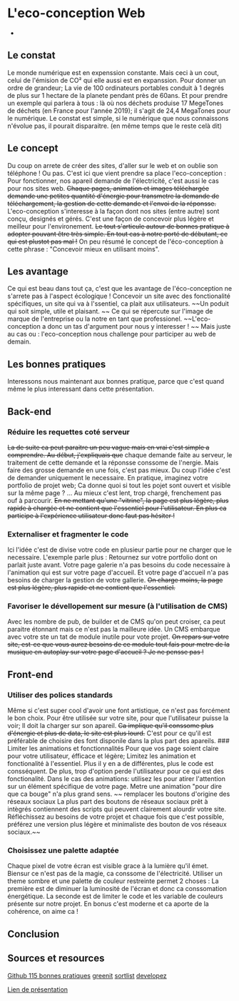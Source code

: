 # L'eco-conception Web
  -  

  ## Le constat
Le monde numérique est en expenssion constante. Mais ceci à un cout, celui de l'émision de CO² qui elle aussi est en expanssion.
Pour donner un ordre de grandeur; La vie de 100 ordinateurs portables conduit à 1 degrés de plus sur 1 hectare de la planete pendant près de 60ans.
Et pour prendre un exemple qui parlera à tous : 
là où nos déchets produise 17 MegeTones de déchets (en France pour l'année 2019); il s'agit de 24,4 MegaTones pour le numérique.
Le constat est simple, si le numérique que nous connaissons n'évolue pas, il pourait disparaitre. (en même temps que le reste celà dit)
  ## Le concept
Du coup on arrete de créer des sites, d'aller sur le web et on oublie son téléphone ! Ou pas.
C'est ici que vient prendre sa place l'eco-conception :
Pour fonctionner, nos apareil demande de l'électricité, c'est aussi le cas pour nos sites web. 
~~Chaque pages, animation et images téléchargée demande une petites quantité d'énergie pour transmetre la demande de téléchargement, 
la gestion de cette demande et l'envoi de la réponsse.~~
L'eco-conception s'interesse à la façon dont nos sites (entre autre) sont conçu, designés et gérés.
C'est une façon de concevoir plus légère et meilleur pour l'environement. ~~Le tout s'articule autour de bonnes pratique à adopter pouvant être très simple.
En tout cas à notre porté de débutant, ce qui est plustot pas mal !~~ On peu résumé le concept de l'éco-conception à cette phrase : "Concevoir mieux en utilisant moins".
  ## Les avantage
Ce qui est beau dans tout ça, c'est que les avantage de l'éco-conception ne s'arrete pas à l'aspect écologique !
Concevoir un site avec des fonctionalité spécifiques, un site qui va à l'ssentiel, ca plait aux utilisateurs. ~~Un poduit qui soit simple, utile et plaisant. ~~
Ce qui se répercute sur l'image de marque de l'entreprise ou la notre en tant que professionel.
~~L'eco-conception a donc un tas d'argument pour nous y interesser ! ~~
Mais juste au cas ou : l'eco-conception nous challenge pour participer au web de demain.
  ## Les bonnes pratiques
Interessons nous maintenant aux bonnes pratique, parce que c'est quand même le plus interessant dans cette présentation.
## Back-end
### Réduire les requettes coté serveur
~~La de suite ca peut paraitre un peu vague mais en vrai c'est simple a comprendre. 
Au début, j'expliquais que~~ chaque demande faite au serveur, le traitement de cette demande et la réponsse conssome de l'nergie.
Mais faire des grosse demande en une fois, c'est pas mieux. Du coup l'idée c'est de demander uniquement le necessaire.
En pratique, imaginez votre portfolio de projet web; 
Ca donne quoi si tout les pojet sont ouvert et visible sur la même page ?
...
Au mieux c'est lent, trop chargé, frenchement pas ouf à parcourir.
~~En ne mettant qu'une "vitrine", la page est plus légère, plus rapide à chargée et ne contient que l'essentiel pour l'utilisateur. 
En plus ca participe à l'expérience utilisateur donc faut pas hésiter !~~
### Externaliser et fragmenter le code
Ici l'idée c'est de divise votre code en plusieur partie pour ne charger que le necessaire. L'exemple parle plus :
Retournez sur votre portfolio dont on parlait juste avant. Votre page galerie n'a pas besoins du code necessaire à l'animation qui est sur votre page d'accueil. 
Et votre page d'accueil n'a pas besoins de charger la gestion de votre gallerie. 
~~On charge moins, la page est plus légère, plus rapide et ne contient que l'essentiel.~~
### Favoriser le dévellopement sur mesure (à l'utilisation de CMS)
Avec les nombre de pub, de builder et de CMS qu'on peut croiser, ca peut paraitre étonnant mais ce n'est pas la mailleure idée.
Un CMS embarque avec votre ste un tat de module inutile pour vote projet. 
~~On repars sur votre site, est-ce que vous aurez besoins de ce module tout fais pour metre de la musique en autoplay sur votre page d'accueil ? Je ne pensse pas !~~
## Front-end
### Utiliser des polices standards
Même si c'est super cool d'avoir une font artistique, ce n'est pas forcément le bon choix. 
Pour être utilisée sur votre site, pour que l'utilisateur puisse la voir; Il doit la charger sur son apareil.
~~Ca implique qu'il conssome plus d'énergie et plus de data, le site est plus lourd.~~
C'est pour ce qu'il est préférable de choisire des font disponile dans la plus part des apareils.
      ### Limiter les animations et fonctionnalités
Pour que vos page soient claire pour votre utilisateur, éfficace et légère; Limitez les animation et fonctionalité à l'essentiel. 
Plus il y en a de différentes, plus le code est consséquent. De plus, trop d'option perde l'utilisateur pour ce qui est des fonctionalité. 
Dans le cas des animations: utilisez les pour atirer l'attention sur un élément spécifique de votre page. Metre une animation "pour dire que ca bouge" n'a plus grand sens.
  ~~  remplacer les boutons d'origine des réseaux sociaux
La plus part des boutons de réseaux sociaux prêt à intègrés contiennent des scripts qui peuvent clairement alourdir votre site. 
Réfléchissez au besoins de votre projet et chaque fois que c'est possible, préférez une version plus légère et minimaliste des bouton de vos réseaux sociaux.~~
### Choisissez une palette adaptée
Chaque pixel de votre écran est visible grace à la lumière qu'il émet. Biensur ce n'est pas de la magie, ca conssome de l'électricité. 
Utiliser un theme sombre et une palette de couleur restreinte permet 2 choses : 
La première est de diminuer la luminosité de l'écran et donc ca conssomation énergétique.
La seconde est de limiter le code et les variable de couleurs présente sur notre projet.
En bonus c'est moderne et ca aporte de la cohérence, on aime ca !
## Conclusion

## Sources et resources
[Github 115 bonnes pratiques](https://github.com/cnumr/best-practices)
[greenit](https://www.greenit.fr/2020/11/03/100-portables-rechauffent-1-hectare-de-planete-dun-degre-pendant-60-ans/)
[sortlist](https://www.sortlist.be/fr/blog/eco-conception-site-web/)
[developez](https://www.developpez.com/actu/232749/Le-mode-sombre-d-Android-permet-il-d-economiser-l-energie-de-la-batterie-des-smartphones-Oui-confirme-Google/#:~:text=Partant%20de%20l%C3%A0%2C%20Google%20a,%25%20d'%C3%A9nergie%20en%20moins.)

[Lien de présentation](https://www.canva.com/design/DAF1ZlK7fD8/YxCRi6vj6vgNxuv3zYSDpQ/view?utm_content=DAF1ZlK7fD8&utm_campaign=designshare&utm_medium=link&utm_source=editor)

